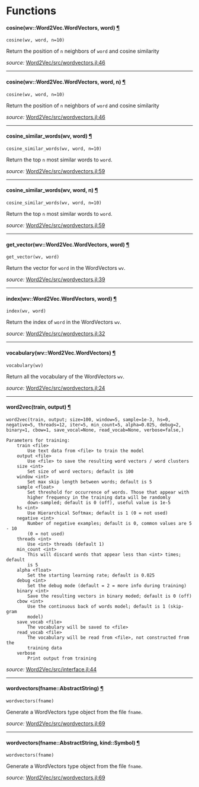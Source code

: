# Functions


<a id="method__cosine.1" class="lexicon_definition"></a>
#### cosine(wv::Word2Vec.WordVectors,  word) [¶](#method__cosine.1)
`cosine(wv, word, n=10)`

Return the position of `n` neighbors of `word` and cosine similarity 


*source:*
[Word2Vec/src/wordvectors.jl:46](https://github.com/weijianzhang/Word2Vec.jl/tree/8f2f9b2f53723f0c6282117e435e57f019d27933/src/wordvectors.jl#L46)

---

<a id="method__cosine.2" class="lexicon_definition"></a>
#### cosine(wv::Word2Vec.WordVectors,  word,  n) [¶](#method__cosine.2)
`cosine(wv, word, n=10)`

Return the position of `n` neighbors of `word` and cosine similarity 


*source:*
[Word2Vec/src/wordvectors.jl:46](https://github.com/weijianzhang/Word2Vec.jl/tree/8f2f9b2f53723f0c6282117e435e57f019d27933/src/wordvectors.jl#L46)

---

<a id="method__cosine_similar_words.1" class="lexicon_definition"></a>
#### cosine_similar_words(wv,  word) [¶](#method__cosine_similar_words.1)
`cosine_similar_words(wv, word, n=10)`

Return the top `n` most similar words to `word`.


*source:*
[Word2Vec/src/wordvectors.jl:59](https://github.com/weijianzhang/Word2Vec.jl/tree/8f2f9b2f53723f0c6282117e435e57f019d27933/src/wordvectors.jl#L59)

---

<a id="method__cosine_similar_words.2" class="lexicon_definition"></a>
#### cosine_similar_words(wv,  word,  n) [¶](#method__cosine_similar_words.2)
`cosine_similar_words(wv, word, n=10)`

Return the top `n` most similar words to `word`.


*source:*
[Word2Vec/src/wordvectors.jl:59](https://github.com/weijianzhang/Word2Vec.jl/tree/8f2f9b2f53723f0c6282117e435e57f019d27933/src/wordvectors.jl#L59)

---

<a id="method__get_vector.1" class="lexicon_definition"></a>
#### get_vector(wv::Word2Vec.WordVectors,  word) [¶](#method__get_vector.1)
`get_vector(wv, word)`

Return the vector for `word` in the WordVectors `wv`. 


*source:*
[Word2Vec/src/wordvectors.jl:39](https://github.com/weijianzhang/Word2Vec.jl/tree/8f2f9b2f53723f0c6282117e435e57f019d27933/src/wordvectors.jl#L39)

---

<a id="method__index.1" class="lexicon_definition"></a>
#### index(wv::Word2Vec.WordVectors,  word) [¶](#method__index.1)
`index(wv, word)`

Return the index of `word` in the WordVectors `wv`.


*source:*
[Word2Vec/src/wordvectors.jl:32](https://github.com/weijianzhang/Word2Vec.jl/tree/8f2f9b2f53723f0c6282117e435e57f019d27933/src/wordvectors.jl#L32)

---

<a id="method__vocabulary.1" class="lexicon_definition"></a>
#### vocabulary(wv::Word2Vec.WordVectors) [¶](#method__vocabulary.1)
`vocabulary(wv)` 

Return all the vocabulary of the WordVectors `wv`.


*source:*
[Word2Vec/src/wordvectors.jl:24](https://github.com/weijianzhang/Word2Vec.jl/tree/8f2f9b2f53723f0c6282117e435e57f019d27933/src/wordvectors.jl#L24)

---

<a id="method__word2vec.1" class="lexicon_definition"></a>
#### word2vec(train,  output) [¶](#method__word2vec.1)
`word2vec(train, output; size=100, window=5, sample=1e-3, hs=0,  negative=5, threads=12, iter=5, min_count=5, alpha=0.025, debug=2, binary=1, cbow=1, save_vocal=None, read_vocab=None, verbose=false,)`

    Parameters for training:
        train <file>
            Use text data from <file> to train the model
        output <file>
            Use <file> to save the resulting word vectors / word clusters
        size <int>
            Set size of word vectors; default is 100
        window <int>
            Set max skip length between words; default is 5
        sample <float>
            Set threshold for occurrence of words. Those that appear with
            higher frequency in the training data will be randomly
            down-sampled; default is 0 (off), useful value is 1e-5
        hs <int>
            Use Hierarchical Softmax; default is 1 (0 = not used)
        negative <int>
            Number of negative examples; default is 0, common values are 5 - 10
            (0 = not used)
        threads <int>
            Use <int> threads (default 1)
        min_count <int>
            This will discard words that appear less than <int> times; default
            is 5
        alpha <float>
            Set the starting learning rate; default is 0.025
        debug <int>
            Set the debug mode (default = 2 = more info during training)
        binary <int>
            Save the resulting vectors in binary moded; default is 0 (off)
        cbow <int>
            Use the continuous back of words model; default is 1 (skip-gram
            model)
        save_vocab <file>
            The vocabulary will be saved to <file>
        read_vocab <file>
            The vocabulary will be read from <file>, not constructed from the
            training data
        verbose
            Print output from training 


*source:*
[Word2Vec/src/interface.jl:44](https://github.com/weijianzhang/Word2Vec.jl/tree/8f2f9b2f53723f0c6282117e435e57f019d27933/src/interface.jl#L44)

---

<a id="method__wordvectors.1" class="lexicon_definition"></a>
#### wordvectors(fname::AbstractString) [¶](#method__wordvectors.1)
`wordvectors(fname)`

Generate a WordVectors type object from the file `fname`. 


*source:*
[Word2Vec/src/wordvectors.jl:69](https://github.com/weijianzhang/Word2Vec.jl/tree/8f2f9b2f53723f0c6282117e435e57f019d27933/src/wordvectors.jl#L69)

---

<a id="method__wordvectors.2" class="lexicon_definition"></a>
#### wordvectors(fname::AbstractString,  kind::Symbol) [¶](#method__wordvectors.2)
`wordvectors(fname)`

Generate a WordVectors type object from the file `fname`. 


*source:*
[Word2Vec/src/wordvectors.jl:69](https://github.com/weijianzhang/Word2Vec.jl/tree/8f2f9b2f53723f0c6282117e435e57f019d27933/src/wordvectors.jl#L69)

